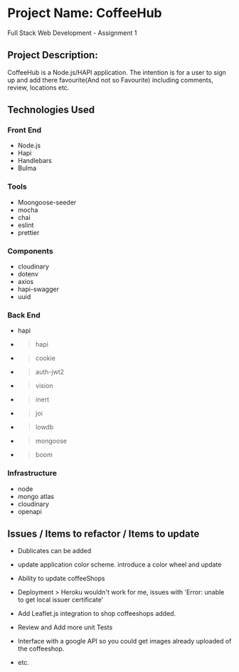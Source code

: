 # Project Name: CoffeeHub 
Full Stack Web Development - Assignment 1 
## Project Description: 
CoffeeHub is a Node.js/HAPI application. The intention is for a user to sign up and add there favourite(And not so Favourite) including comments, review, locations etc.

## Technologies Used
### Front End
- Node.js
- Hapi
- Handlebars
- Bulma

### Tools
- Moongoose-seeder
- mocha
- chai
- eslint
- prettier

### Components
- cloudinary
- dotenv
- axios
- hapi-swagger
- uuid

### Back End
- hapi
- > hapi
- > cookie
- > auth-jwt2
- > vision
- > inert
- > joi
- > lowdb
- > mongoose
- > boom

### Infrastructure
- node
- mongo atlas
- cloudinary
- openapi


## Issues / Items to refactor / Items to update
- Dublicates can be added

- update application color scheme. introduce a color wheel and update
- Ability to update coffeeShops
- Deployment > Heroku wouldn't work for me, issues with 'Error: unable to get local issuer certificate'
- Add Leaflet.js integration to shop coffeeshops added.
- Review and Add more unit Tests
- Interface with a google API so you could get images already uploaded of the coffeeshop.
- etc.